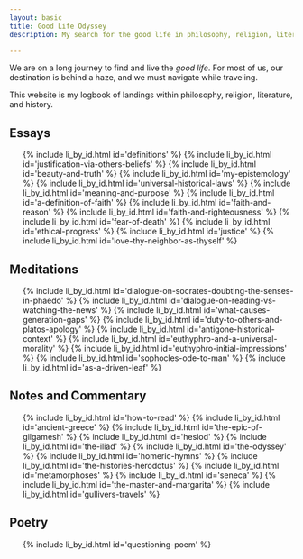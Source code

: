 ```yaml
---
layout: basic
title: Good Life Odyssey
description: My search for the good life in philosophy, religion, literature, and history.

---
```

We are on a long journey to find and live the _good life_. For most of us, our destination is behind a haze, and we must navigate while traveling.

This website is my logbook of landings within philosophy, religion, literature, and history.

<h2 id="essays">Essays</h2>
<ul class="index">
  {% include li_by_id.html id='definitions' %}
  {% include li_by_id.html id='justification-via-others-beliefs' %}
  {% include li_by_id.html id='beauty-and-truth' %}
  {% include li_by_id.html id='my-epistemology' %}
  {% include li_by_id.html id='universal-historical-laws' %}
  {% include li_by_id.html id='meaning-and-purpose' %}
  {% include li_by_id.html id='a-definition-of-faith' %}
  {% include li_by_id.html id='faith-and-reason' %}
  {% include li_by_id.html id='faith-and-righteousness' %}
  {% include li_by_id.html id='fear-of-death' %}
  {% include li_by_id.html id='ethical-progress' %}
  {% include li_by_id.html id='justice' %}
  {% include li_by_id.html id='love-thy-neighbor-as-thyself' %}
</ul>

<h2 id="meditations">Meditations</h2>
<ul class="index">
  {% include li_by_id.html id='dialogue-on-socrates-doubting-the-senses-in-phaedo' %}
  {% include li_by_id.html id='dialogue-on-reading-vs-watching-the-news' %}
  {% include li_by_id.html id='what-causes-generation-gaps' %}
  {% include li_by_id.html id='duty-to-others-and-platos-apology' %}
  {% include li_by_id.html id='antigone-historical-context' %}
  {% include li_by_id.html id='euthyphro-and-a-universal-morality' %}
  {% include li_by_id.html id='euthyphro-initial-impressions' %}
  {% include li_by_id.html id='sophocles-ode-to-man' %}
  {% include li_by_id.html id='as-a-driven-leaf' %}
</ul>

<h2 id="notes">Notes and Commentary</h2>
<ul class="index">
  {% include li_by_id.html id='how-to-read' %}
  {% include li_by_id.html id='ancient-greece' %}
  {% include li_by_id.html id='the-epic-of-gilgamesh' %}
  {% include li_by_id.html id='hesiod' %}
  {% include li_by_id.html id='the-iliad' %}
  {% include li_by_id.html id='the-odyssey' %}
  {% include li_by_id.html id='homeric-hymns' %}
  {% include li_by_id.html id='the-histories-herodotus' %}
  {% include li_by_id.html id='metamorphoses' %}
  {% include li_by_id.html id='seneca' %}
  {% include li_by_id.html id='the-master-and-margarita' %}
  {% include li_by_id.html id='gullivers-travels' %}
</ul>

<h2 id="poetry">Poetry</h2>
<ul class="index">
  {% include li_by_id.html id='questioning-poem' %}
</ul>
